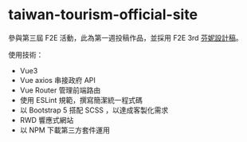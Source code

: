 # taiwan-tourism-official-site

參與第三屆 F2E 活動，此為第一週投稿作品，並採用 F2E 3rd [芬妮設計稿](https://2021.thef2e.com/users/6296427084285739079?week=1&type=1)。

使用技術：

- Vue3
- Vue axios 串接政府 API
- Vue Router 管理前端路由
- 使用 ESLint 規範，撰寫簡潔統一程式碼
- 以 Bootstrap 5 搭配 SCSS ，以達成客製化需求
- RWD 響應式網站
- 以 NPM 下載第三方套件運用
